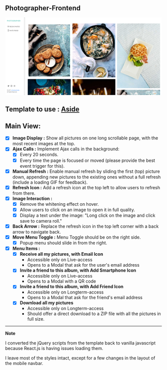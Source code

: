 ## Photographer-Frontend

![front](./public/images/image.png)

## Template to use : [Aside](https://uicookies.com/demo/theme/aside/)

## Main View:

- [x] __Image Display :__ Show all pictures on one long scrollable page, with the most recent images at the top.
- [x] __Ajax Calls :__ Implement Ajax calls in the background:
  - [x] Every 20 seconds.
  - [x] Every time the page is focused or moved (please provide the best event trigger for this).
- [x] __Manual Refresh :__ Enable manual refresh by sliding the first (top) picture down, appending new pictures to the existing ones without a full refresh (include a loading GIF for feedback).
- [x] __Refresh Icon :__ Add a refresh icon at the top left to allow users to refresh from there.
- [x] __Image Interaction :__ 
  - [x] Remove the whitening effect on hover.
  - [x] Allow users to click on an image to open it in full quality.
  - [x] Display a text under the image: "Long click on the image and click save to camera roll."
- [x] __Back Arrow :__ Replace the refresh icon in the top left corner with a back arrow to navigate back.
- [x] __Move Menu Toggle :__ Menu Toggle should be on the right side.
    - [x] Popup menu should slide in from the right.
- [x] __Menu Items :__
    - [x] __Receive all my pictures, with Email Icon__ 
        * Accessible only on Live-access
        * Opens to a Modal that ask for the user's email address
    - [x] __Invite a friend to this album, with Add Smartphone Icon__
        * Accessible only on Live-access
        * Opens to a Modal with a QR code
    - [x] __Invite a friend to this album, with Add Friend Icon__
        * Accessible only on Longterm-access
        * Opens to a Modal that ask for the friend's email address
    - [x] __Download all my pictures__
        * Accessible only on Longterm-access
        * Should offer a direct download to a ZIP file with all the pictures in full size.
---

**Note**

I converted the jQuery scripts from the template back to vanilla javascript because React.js is having issues loading them.

I leave most of the styles intact, except for a few changes in the layout of the mobile navbar.


